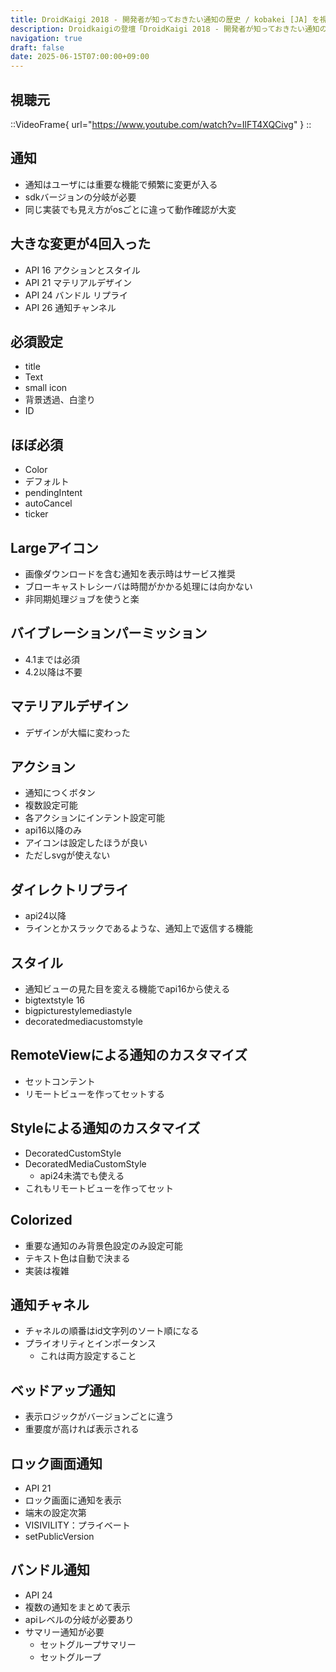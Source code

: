 ```yaml
---
title: DroidKaigi 2018 - 開発者が知っておきたい通知の歴史 / kobakei [JA] を視聴した
description: Droidkaigiの登壇「DroidKaigi 2018 - 開発者が知っておきたい通知の歴史 / kobakei [JA]」の視聴備忘録です。
navigation: true
draft: false
date: 2025-06-15T07:00:00+09:00
---
```


## 視聴元

::VideoFrame{ url="https://www.youtube.com/watch?v=IlFT4XQCivg" }
::

## 通知
- 通知はユーザには重要な機能で頻繁に変更が入る
- sdkバージョンの分岐が必要
- 同じ実装でも見え方がosごとに違って動作確認が大変

## 大きな変更が4回入った
- API 16 アクションとスタイル
- API 21 マテリアルデザイン
- API 24 バンドル リプライ
- API 26 通知チャンネル

## 必須設定
- title
- Text
- small icon
- 背景透過、白塗り
- ID

## ほぼ必須
- Color
- デフォルト
- pendingIntent
- autoCancel
- ticker

## Largeアイコン
- 画像ダウンロードを含む通知を表示時はサービス推奨
- ブローキャストレシーバは時間がかかる処理には向かない
- 非同期処理ジョブを使うと楽

## バイブレーションパーミッション
- 4.1までは必須
- 4.2以降は不要

## マテリアルデザイン
- デザインが大幅に変わった

## アクション
- 通知につくボタン
- 複数設定可能
- 各アクションにインテント設定可能
- api16以降のみ
- アイコンは設定したほうが良い
- ただしsvgが使えない

## ダイレクトリプライ
- api24以降
- ラインとかスラックであるような、通知上で返信する機能

## スタイル
- 通知ビューの見た目を変える機能でapi16から使える
- bigtextstyle  16
- bigpicturestylemediastyle
- decoratedmediacustomstyle

## RemoteViewによる通知のカスタマイズ
- セットコンテント
- リモートビューを作ってセットする

## Styleによる通知のカスタマイズ
- DecoratedCustomStyle
- DecoratedMediaCustomStyle
  - api24未満でも使える
- これもリモートビューを作ってセット

## Colorized
- 重要な通知のみ背景色設定のみ設定可能
- テキスト色は自動で決まる
- 実装は複雑

## 通知チャネル
- チャネルの順番はid文字列のソート順になる
- プライオリティとインポータンス
  - これは両方設定すること

## ベッドアップ通知
- 表示ロジックがバージョンごとに違う
- 重要度が高ければ表示される

## ロック画面通知
- API 21
- ロック画面に通知を表示
- 端末の設定次第
- VISIVILITY：プライベート
- setPublicVersion

## バンドル通知
- API 24
- 複数の通知をまとめて表示
- apiレベルの分岐が必要あり
- サマリー通知が必要
  - セットグループサマリー
  - セットグループ